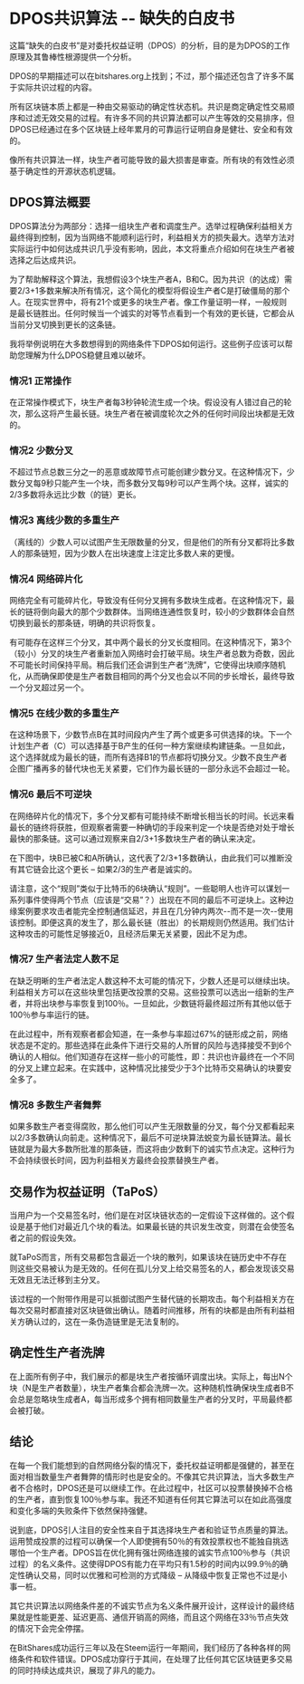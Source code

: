 # DPOS共识算法 -- 缺失的白皮书

这篇“缺失的白皮书”是对委托权益证明（DPOS）的分析，目的是为DPOS的工作原理及其鲁棒性根源提供一个分析。

DPOS的早期描述可以在bitshares.org上找到；不过，那个描述还包含了许多不属于实际共识过程的内容。

所有区块链本质上都是一种由交易驱动的确定性状态机。共识是商定确定性交易顺序和过滤无效交易的过程。有许多不同的共识算法都可以产生等效的交易排序，但DPOS已经通过在多个区块链上经年累月的可靠运行证明自身是健壮、安全和有效的。

像所有共识算法一样，块生产者可能导致的最大损害是审查。所有块的有效性必须基于确定性的开源状态机逻辑。

## DPOS算法概要

DPOS算法分为两部分：选择一组块生产者和调度生产。选举过程确保利益相关方最终得到控制，因为当网络不能顺利运行时，利益相关方的损失最大。选举方法对实际运行中如何达成共识几乎没有影响，因此，本文将重点介绍如何在块生产者被选择之后达成共识。

为了帮助解释这个算法，我想假设3个块生产者A，B和C。因为共识（的达成）需要2/3+1多数来解决所有情况，这个简化的模型将假设生产者C是打破僵局的那个人。在现实世界中，将有21个或更多的块生产者。像工作量证明一样，一般规则是最长链胜出。任何时候当一个诚实的对等节点看到一个有效的更长链，它都会从当前分叉切换到更长的这条链。

我将举例说明在大多数想得到的网络条件下DPOS如何运行。这些例子应该可以帮助您理解为什么DPOS稳健且难以破坏。

### 情况1 正常操作

在正常操作模式下，块生产者每3秒钟轮流生成一个块。假设没有人错过自己的轮次，那么这将产生最长链。块生产者在被调度轮次之外的任何时间段出块都是无效的。

### 情况2 少数分叉

不超过节点总数三分之一的恶意或故障节点可能创建少数分叉。在这种情况下，少数分叉每9秒只能产生一个块，而多数分叉每9秒可以产生两个块。这样，诚实的2/3多数将永远比少数（的链）更长。

### 情况3 离线少数的多重生产

（离线的）少数人可以试图产生无限数量的分叉，但是他们的所有分叉都将比多数人的那条链短，因为少数人在出块速度上注定比多数人来的更慢。

### 情况4 网络碎片化

网络完全有可能碎片化，导致没有任何分叉拥有多数块生成者。在这种情况下，最长的链将倒向最大的那个少数群体。当网络连通性恢复时，较小的少数群体会自然切换到最长的那条链，明确的共识将恢复。

有可能存在这样三个分叉，其中两个最长的分叉长度相同。在这种情况下，第3个（较小）分叉的块生产者重新加入网络时会打破平局。块生产者总数为奇数，因此不可能长时间保持平局。稍后我们还会讲到生产者“洗牌”，它使得出块顺序随机化，从而确保即使是生产者数目相同的两个分叉也会以不同的步长增长，最终导致一个分叉超过另一个。

### 情况5 在线少数的多重生产

在这种场景下，少数节点B在其时间段内产生了两个或更多可供选择的块。下一个计划生产者（C）可以选择基于B产生的任何一种方案继续构建链条。一旦如此，这个选择就成为最长的链，而所有选择B1的节点都将切换分叉。少数不良生产者企图广播再多的替代块也无关紧要，它们作为最长链的一部分永远不会超过一轮。

### 情况6 最后不可逆块

在网络碎片化的情况下，多个分叉都有可能持续不断增长相当长的时间。长远来看最长的链终将获胜，但观察者需要一种确切的手段来判定一个块是否绝对处于增长最快的那条链。这可以通过观察来自2/3+1多数块生产者的确认来决定。

在下图中，块B已被C和A所确认，这代表了2/3+1多数确认，由此我们可以推断没有其它链会比这个更长 – 如果2/3的生产者是诚实的。

请注意，这个“规则”类似于比特币的6块确认“规则”。一些聪明人也许可以谋划一系列事件使得两个节点（应该是“交易”？）出现在不同的最后不可逆块上。这种边缘案例要求攻击者能完全控制通信延迟，并且在几分钟内两次--而不是一次--使用该控制。即便这真的发生了，那么最长链（胜出）的长期规则仍然适用。我们估计这种攻击的可能性足够接近0，且经济后果无关紧要，因此不足为虑。

### 情况7 生产者法定人数不足

在缺乏明晰的生产者法定人数这种不太可能的情况下，少数人还是可以继续出块。利益相关方可以在这些块里包括更改投票的交易。这些投票可以选出一组新的生产者，并将出块参与率恢复到100％。一旦如此，少数链将最终超过所有其他以低于100％参与率运行的链。

在此过程中，所有观察者都会知道，在一条参与率超过67%的链形成之前，网络状态是不定的。那些选择在此条件下进行交易的人所冒的风险与选择接受不到6个确认的人相似。他们知道存在这样一些小的可能性，即：共识也许最终在一个不同的分叉上建立起来。在实践中，这种情况比接受少于3个比特币交易确认的块要安全多了。

### 情况8 多数生产者舞弊

如果多数生产者变得腐败，那么他们可以产生无限数量的分叉，每个分叉都看起来以2/3多数确认向前走。这种情况下，最后不可逆块算法蜕变为最长链算法。最长链就是为最大多数所批准的那条链，而这将由少数剩下的诚实节点决定。这种行为不会持续很长时间，因为利益相关方最终会投票替换生产者。

## 交易作为权益证明（TaPoS）

当用户为一个交易签名时，他们是在对区块链状态的一定假设下这样做的。这个假设是基于他们对最近几个块的看法。如果最长链的共识发生改变，则潜在会使签名者之前的假设失效。

就TaPoS而言，所有交易都包含最近一个块的散列，如果该块在链历史中不存在则这些交易被认为是无效的。任何在孤儿分叉上给交易签名的人，都会发现该交易无效且无法迁移到主分叉。

该过程的一个附带作用是可以抵御试图产生替代链的长期攻击。每个利益相关方在每次交易时都直接对区块链做出确认。随着时间推移，所有的块都是由所有利益相关方确认过的，这在一条伪造链里是无法复制的。

## 确定性生产者洗牌

在上面所有例子中，我们展示的都是块生产者按循环调度出块。实际上，每出N个块（N是生产者数量），块生产者集合都会洗牌一次。这种随机性确保块生成者B不会总是忽略块生成者A，每当形成多个拥有相同数量生产者的分叉时，平局最终都会被打破。

## 结论

在每一个我们能想到的自然网络分裂的情况下，委托权益证明都是强健的，甚至在面对相当数量生产者舞弊的情形时也是安全的。不像其它共识算法，当大多数生产者不合格时，DPOS还是可以继续工作。在此过程中，社区可以投票替换掉不合格的生产者，直到恢复100％参与率。我还不知道有任何其它算法可以在如此高强度和变化多端的失败条件下依然保持强健。

说到底，DPOS引人注目的安全性来自于其选择块生产者和验证节点质量的算法。运用赞成投票的过程可以确保一个人即使拥有50％的有效投票权也不能独自挑选哪怕一个生产者。DPOS旨在优化拥有强壮网络连接的诚实节点100％参与（共识过程）的名义条件。这使得DPOS有能力在平均只有1.5秒的时间内以99.9％的确定性确认交易，同时以优雅和可检测的方式降级 – 从降级中恢复正常也不过是小事一桩。

其它共识算法以网络条件差的不诚实节点为名义条件展开设计，这样设计的最终结果就是性能更差、延迟更高、通信开销高的网络，而且这个网络在33％节点失效的情况下会完全停摆。

在BitShares成功运行三年以及在Steem运行一年期间，我们经历了各种各样的网络条件和软件错误。DPOS成功穿行于其间，在处理了比任何其它区块链更多交易的同时持续达成共识，展现了非凡的能力。
